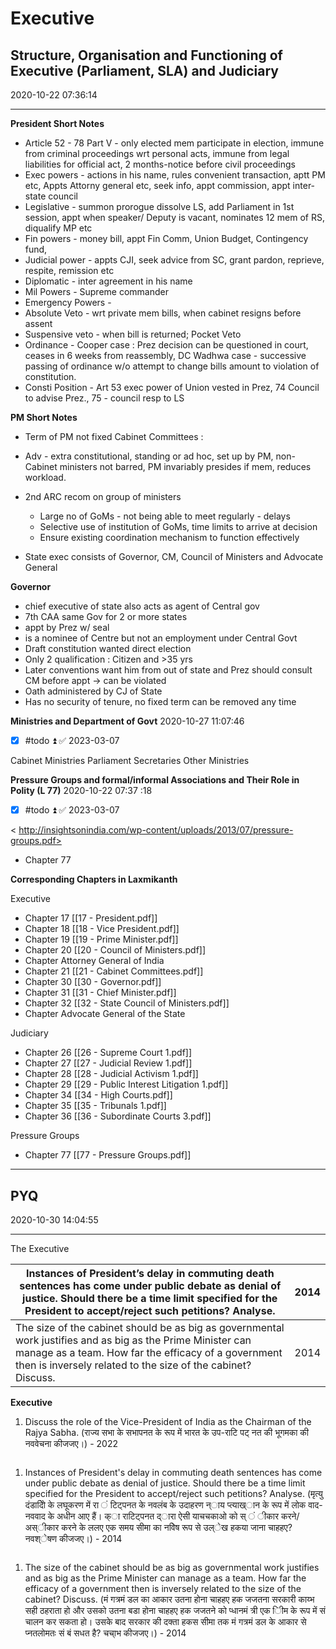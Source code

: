 # Executive

## Structure, Organisation and Functioning of Executive (Parliament, SLA) and Judiciary

2020-10-22 07:36:14

---

**President Short Notes**
- Article 52 - 78 Part V - only elected mem participate in election, immune from criminal proceedings wrt personal acts, immune from legal liabilities for official act, 2 months-notice before civil proceedings
- Exec powers - actions in his name, rules convenient transaction, aptt PM etc, Appts Attorny general etc, seek info, appt commission, appt inter-state council
- Legislative - summon prorogue dissolve LS, add Parliament in 1st session, appt when speaker/ Deputy is vacant, nominates 12 mem of RS, diqualify MP etc
- Fin powers - money bill, appt Fin Comm, Union Budget, Contingency fund,
- Judicial power - appts CJI, seek advice from SC, grant pardon, reprieve, respite, remission etc
- Diplomatic - inter agreement in his name
- Mil Powers - Supreme commander
- Emergency Powers -
- Absolute Veto - wrt private mem bills, when cabinet resigns before assent
- Suspensive veto - when bill is returned; Pocket Veto
- Ordinance - Cooper case : Prez decision can be questioned in court, ceases in 6 weeks from reassembly, DC Wadhwa case - successive passing of ordinance w/o attempt to change bills amount to violation of constitution.
- Consti Position - Art 53 exec power of Union vested in Prez, 74 Council to advise Prez., 75 - council resp to LS

**PM Short Notes**
- Term of PM not fixed
Cabinet Committees :
- Adv - extra constitutional, standing or ad hoc, set up by PM, non-Cabinet ministers not barred, PM invariably presides if mem, reduces workload.
- 2nd ARC recom on group of ministers
    - Large no of GoMs - not being able to meet regularly - delays
    - Selective use of institution of GoMs, time limits to arrive at decision
    - Ensure existing coordination mechanism to function effectively

- State exec consists of Governor, CM, Council of Ministers and Advocate General

**Governor**
- chief executive of state also acts as agent of Central gov
- 7th CAA same Gov for 2 or more states
- appt by Prez w/ seal
- is a nominee of Centre but not an employment under Central Govt
- Draft constitution wanted direct election
- Only 2 qualification : Citizen and >35 yrs
- Later conventions want him from out of state and Prez should consult CM before appt -> can be violated
- Oath administered by CJ of State
- Has no security of tenure, no fixed term can be removed any time

**Ministries and Department of Govt**
2020-10-27 11:07:46

- [x]  #todo ⏫ ✅ 2023-03-07

Cabinet Ministries
Parliament Secretaries
Other Ministries

**Pressure Groups and formal/informal Associations and Their Role in Polity (L 77)**
2020-10-22 07:37 :18

- [x]  #todo ⏫ ✅ 2023-03-07

< http://insightsonindia.com/wp-content/uploads/2013/07/pressure-groups.pdf>
- Chapter 77 


**Corresponding Chapters in Laxmikanth** 

Executive 
- Chapter 17 [[17 - President.pdf]]
- Chapter 18 [[18 - Vice President.pdf]]
- Chapter 19 [[19 - Prime Minister.pdf]]
- Chapter 20  [[20 - Council of Ministers.pdf]]
- Chapter    Attorney General of India
- Chapter 21 [[21 - Cabinet Committees.pdf]]
- Chapter 30 [[30 - Governor.pdf]]
- Chapter 31 [[31 - Chief Minister.pdf]]
- Chapter 32 [[32 - State Council of Ministers.pdf]]
- Chapter   Advocate General of the State

Judiciary 
- Chapter 26 [[26 - Supreme Court 1.pdf]]
- Chapter 27 [[27 - Judicial Review 1.pdf]]
- Chapter 28 [[28 - Judicial Activism 1.pdf]]
- Chapter 29 [[29 - Public Interest Litigation 1.pdf]]
- Chapter 34 [[34 - High Courts.pdf]]
- Chapter 35 [[35 - Tribunals 1.pdf]]
- Chapter 36 [[36 - Subordinate Courts 3.pdf]]

Pressure Groups 
- Chapter 77  [[77 - Pressure Groups.pdf]]



---


## PYQ

2020-10-30 14:04:55

---

The Executive

|     Instances of   President’s delay in commuting death sentences has come under public debate   as denial of justice. Should there be a time limit specified for the   President to accept/reject such petitions? Analyse.                                 |     2014    |
|-------------------------------------------------------------------------------------------------------------------------------------------------------------------------------------------------------------------------------------------------------------|-------------|
|     The size of the   cabinet should be as big as governmental work justifies and as big as the   Prime Minister can manage as a team. How far the efficacy of a government   then is inversely related to the size of the cabinet? Discuss.                |     2014    |

**Executive**

1. Discuss the role of the Vice-President of India as the Chairman of the Rajya Sabha. (राज्य सभा के सभापनत के रूप में भारत के उप-राटि पट् नत की भूगमका की नववेचना कीजजए।) - 2022

```ad-Answer

```

1. Instances of President's delay in commuting death sentences has come under public debate as denial of justice. Should there be a time limit specified for the President to accept/reject such petitions? Analyse. (मृत्यु दंडादेिो के लघूकरण में रा ं टिट्पनत के नवलंब के उदाहरण न्ाय प्त्याख्ान के रूप में लोक वाद-नववाद के अधीन आए हैं। क्ा राटिट्पनत द्ारा ऐसी याचचकाओ को स् ं ीकार करने/अस्ीकार करने के ललए एक समय सीमा का नविेष रूप से उल्ेख हकया जाना चाहहए? नवश्ेषण कीजजए।) - 2014

```ad-Answer

```

1. The size of the cabinet should be as big as governmental work justifies and as big as the Prime Minister can manage as a team. How far the efficacy of a government then is inversely related to the size of the cabinet? Discuss. (मं गत्रमं डल का आकार उतना होना चाहहए हक जजतना सरकारी काय्भ सही ठहराता हो और उसको उतना बडा होना चाहहए हक जजतने को प्धानमं त्री एक िीम के रूप में सं चालन कर सकता हो। उसके बाद सरकार की दक्ता हकस सीमा तक मं गत्रमं डल के आकार से प्नतलोमतः सं बं सधत है? चचा्भ कीजजए।) - 2014

```ad-Answer

```